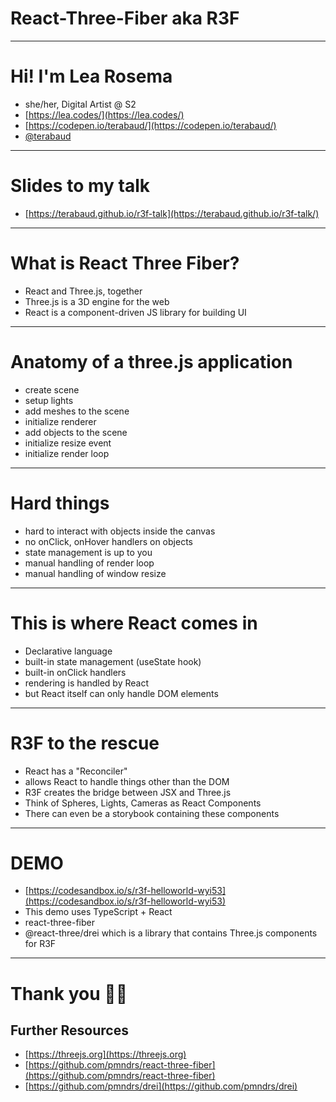 # React-Three-Fiber aka R3F

---

# Hi! I'm Lea Rosema

- she/her, Digital Artist @ S2
- [https://lea.codes/](https://lea.codes/)
- [https://codepen.io/terabaud/](https://codepen.io/terabaud/)
- [@terabaud](https://twitter.com/terabaud)

---

# Slides to my talk

- [https://terabaud.github.io/r3f-talk](https://terabaud.github.io/r3f-talk/)

---

# What is React Three Fiber?

- React and Three.js, together
- Three.js is a 3D engine for the web
- React is a component-driven JS library for building UI

---

# Anatomy of a three.js application

- create scene
- setup lights
- add meshes to the scene
- initialize renderer
- add objects to the scene
- initialize resize event
- initialize render loop

---

# Hard things

- hard to interact with objects inside the canvas
- no onClick, onHover handlers on objects
- state management is up to you
- manual handling of render loop
- manual handling of window resize

---

# This is where React comes in

- Declarative language
- built-in state management (useState hook)
- built-in onClick handlers
- rendering is handled by React
- but React itself can only handle DOM elements

---

# R3F to the rescue

- React has a "Reconciler"
- allows React to handle things other than the DOM
- R3F creates the bridge between JSX and Three.js
- Think of Spheres, Lights, Cameras as React Components
- There can even be a storybook containing these components

---

# DEMO

- [https://codesandbox.io/s/r3f-helloworld-wyi53](https://codesandbox.io/s/r3f-helloworld-wyi53)
- This demo uses TypeScript + React
- react-three-fiber
- @react-three/drei which is a library that contains Three.js components for R3F

---

# Thank you 👩‍💻

## Further Resources

- [https://threejs.org](https://threejs.org)
- [https://github.com/pmndrs/react-three-fiber](https://github.com/pmndrs/react-three-fiber)
- [https://github.com/pmndrs/drei](https://github.com/pmndrs/drei)
